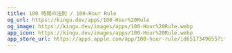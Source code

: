 ```yaml
---
title: 100 時間の法則 / 100-Hour Rule
og_url: https://kingu.dev/apps/100-Hour%20Rule
og_image: https://kingu.dev/images/apps/100-Hour%20Rule.webp
app_icon: https://kingu.dev/images/apps/100-Hour%20Rule.webp
app_store_url: https://apps.apple.com/app/100-hour-rule/id6517349655?itsct=apps_box_link&itscg=30200
---
```

